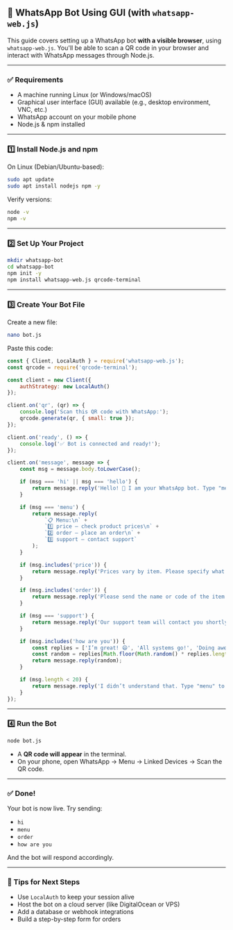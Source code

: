 ## 🧾 WhatsApp Bot Using GUI (with `whatsapp-web.js`)

This guide covers setting up a WhatsApp bot **with a visible browser**, using `whatsapp-web.js`. You'll be able to scan a QR code in your browser and interact with WhatsApp messages through Node.js.

---

### ✅ Requirements

- A machine running Linux (or Windows/macOS)
- Graphical user interface (GUI) available (e.g., desktop environment, VNC, etc.)
- WhatsApp account on your mobile phone
- Node.js & npm installed

---

### 1️⃣ Install Node.js and npm

On Linux (Debian/Ubuntu-based):

```bash
sudo apt update
sudo apt install nodejs npm -y
```

Verify versions:

```bash
node -v
npm -v
```

---

### 2️⃣ Set Up Your Project

```bash
mkdir whatsapp-bot
cd whatsapp-bot
npm init -y
npm install whatsapp-web.js qrcode-terminal
```

---

### 3️⃣ Create Your Bot File

Create a new file:

```bash
nano bot.js
```

Paste this code:

```js
const { Client, LocalAuth } = require('whatsapp-web.js');
const qrcode = require('qrcode-terminal');

const client = new Client({
    authStrategy: new LocalAuth()
});

client.on('qr', (qr) => {
    console.log('Scan this QR code with WhatsApp:');
    qrcode.generate(qr, { small: true });
});

client.on('ready', () => {
    console.log('✅ Bot is connected and ready!');
});

client.on('message', message => {
    const msg = message.body.toLowerCase();

    if (msg === 'hi' || msg === 'hello') {
        return message.reply('Hello! 🤖 I am your WhatsApp bot. Type "menu" to see commands.');
    }

    if (msg === 'menu') {
        return message.reply(
            `📋 Menu:\n` +
            `1️⃣ price – check product prices\n` +
            `2️⃣ order – place an order\n` +
            `3️⃣ support – contact support`
        );
    }

    if (msg.includes('price')) {
        return message.reply('Prices vary by item. Please specify what you’re looking for. 💰');
    }

    if (msg.includes('order')) {
        return message.reply('Please send the name or code of the item you want to order. 📝');
    }

    if (msg === 'support') {
        return message.reply('Our support team will contact you shortly. 🧑‍💼');
    }

    if (msg.includes('how are you')) {
        const replies = ['I’m great! 😄', 'All systems go!', 'Doing awesome!'];
        const random = replies[Math.floor(Math.random() * replies.length)];
        return message.reply(random);
    }

    if (msg.length < 20) {
        return message.reply('I didn’t understand that. Type "menu" to see available options.');
    }
});
```

---

### 4️⃣ Run the Bot

```bash
node bot.js
```

- A **QR code will appear** in the terminal.
- On your phone, open WhatsApp → Menu → Linked Devices → Scan the QR code.

---

### ✅ Done!

Your bot is now live. Try sending:
- `hi`
- `menu`
- `order`
- `how are you`

And the bot will respond accordingly.

---

### 🧠 Tips for Next Steps

- Use `LocalAuth` to keep your session alive
- Host the bot on a cloud server (like DigitalOcean or VPS)
- Add a database or webhook integrations
- Build a step-by-step form for orders

